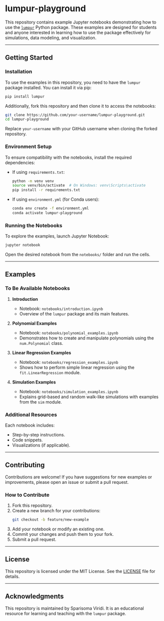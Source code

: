 # lumpur-playground

This repository contains example Jupyter notebooks demonstrating how to use the [`lumpur`](https://pypi.org/project/lumpur/) Python package. These examples are designed for students and anyone interested in learning how to use the package effectively for simulations, data modeling, and visualization.

---

## Getting Started

### Installation
To use the examples in this repository, you need to have the `lumpur` package installed. You can install it via pip:

```bash
pip install lumpur
```

Additionally, fork this repository and then clone it to access the notebooks:

```bash
git clone https://github.com/your-username/lumpur-playground.git
cd lumpur-playground
```

Replace `your-username` with your GitHub username when cloning the forked repository.

### Environment Setup
To ensure compatibility with the notebooks, install the required dependencies:

- If using `requirements.txt`:
  ```bash
  python -m venv venv
  source venv/bin/activate  # On Windows: venv\Scripts\activate
  pip install -r requirements.txt
  ```

- If using `environment.yml` (for Conda users):
  ```bash
  conda env create -f environment.yml
  conda activate lumpur-playground
  ```

### Running the Notebooks
To explore the examples, launch Jupyter Notebook:

```bash
jupyter notebook
```

Open the desired notebook from the `notebooks/` folder and run the cells.

---

## Examples

### To Be Available Notebooks

1. **Introduction**
   - Notebook: `notebooks/introduction.ipynb`
   - Overview of the `lumpur` package and its main features.

2. **Polynomial Examples**
   - Notebook: `notebooks/polynomial_examples.ipynb`
   - Demonstrates how to create and manipulate polynomials using the `num.Polynomial` class.

3. **Linear Regression Examples**
   - Notebook: `notebooks/regression_examples.ipynb`
   - Shows how to perform simple linear regression using the `fit.LinearRegression` module.

4. **Simulation Examples**
   - Notebook: `notebooks/simulation_examples.ipynb`
   - Explains grid-based and random walk-like simulations with examples from the `sim` module.

### Additional Resources
Each notebook includes:
- Step-by-step instructions.
- Code snippets.
- Visualizations (if applicable).

---

## Contributing
Contributions are welcome! If you have suggestions for new examples or improvements, please open an issue or submit a pull request.

### How to Contribute
1. Fork this repository.
2. Create a new branch for your contributions:
   ```bash
   git checkout -b feature/new-example
   ```
3. Add your notebook or modify an existing one.
4. Commit your changes and push them to your fork.
5. Submit a pull request.

---

## License
This repository is licensed under the MIT License. See the [LICENSE](LICENSE) file for details.

---

## Acknowledgments
This repository is maintained by Sparisoma Viridi. It is an educational resource for learning and teaching with the `lumpur` package.
